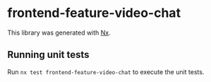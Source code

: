 # frontend-feature-video-chat

This library was generated with [Nx](https://nx.dev).

## Running unit tests

Run `nx test frontend-feature-video-chat` to execute the unit tests.
